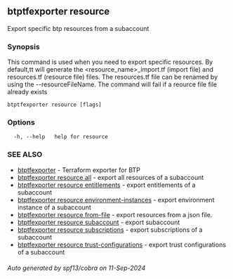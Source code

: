 ## btptfexporter resource

Export specific btp resources from a subaccount

### Synopsis


This command is used when you need to export specific resources.
By default,tt will generate the <resource_name>_import.tf (import file) and resources.tf (resource file) files.
The resources.tf file can be renamed by using the --resourceFileName.
The command will fail if a reource file  file already exists

```
btptfexporter resource [flags]
```

### Options

```
  -h, --help   help for resource
```

### SEE ALSO

* [btptfexporter](btptfexporter.md)	 - Terraform exporter for BTP
* [btptfexporter resource all](btptfexporter_resource_all.md)	 - export all resources of a subaccount
* [btptfexporter resource entitlements](btptfexporter_resource_entitlements.md)	 - export entitlements of a subaccount
* [btptfexporter resource environment-instances](btptfexporter_resource_environment-instances.md)	 - export environment instance of a subaccount
* [btptfexporter resource from-file](btptfexporter_resource_from-file.md)	 - export resources from a json file.
* [btptfexporter resource subaccount](btptfexporter_resource_subaccount.md)	 - export subaccount
* [btptfexporter resource subscriptions](btptfexporter_resource_subscriptions.md)	 - export subscriptions of a subaccount
* [btptfexporter resource trust-configurations](btptfexporter_resource_trust-configurations.md)	 - export trust configurations of a subaccount

###### Auto generated by spf13/cobra on 11-Sep-2024
